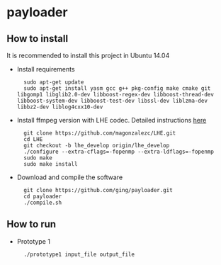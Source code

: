 # payloader

## How to install

It is recommended to install this project in Ubuntu 14.04 

- Install requirements

  ```
	sudo apt-get update
	sudo apt-get install yasm gcc g++ pkg-config make cmake git libgomp1 libglib2.0-dev libboost-regex-dev libboost-thread-dev libboost-system-dev libboost-test-dev libssl-dev liblzma-dev libbz2-dev liblog4cxx10-dev
  ```

- Install ffmpeg version with LHE codec. Detailed instructions [here](https://github.com/magonzalezc/LHE/tree/lhe_develop_video)

  ```
	git clone https://github.com/magonzalezc/LHE.git
	cd LHE
	git checkout -b lhe_develop origin/lhe_develop
	./configure --extra-cflags=-fopenmp --extra-ldflags=-fopenmp 
	sudo make
	sudo make install
  ```

- Download and compile the software

  ```
	git clone https://github.com/ging/payloader.git
	cd payloader
	./compile.sh
  ```

## How to run

- Prototype 1

  ```
	./prototype1 input_file output_file

	```
